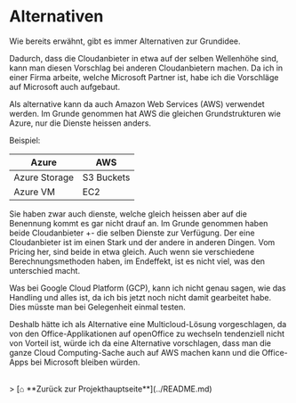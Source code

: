 # Alternativen

Wie bereits erwähnt, gibt es immer Alternativen zur Grundidee. 

Dadurch, dass die Cloudanbieter in etwa auf der selben Wellenhöhe sind, kann man diesen Vorschlag bei anderen Cloudanbietern machen. 
Da ich in einer Firma arbeite, welche Microsoft Partner ist, habe ich die Vorschläge auf Microsoft auch aufgebaut. 

Als alternative kann da auch Amazon Web Services (AWS) verwendet werden. 
Im Grunde genommen hat AWS die gleichen Grundstrukturen wie Azure, nur die Dienste heissen anders. 

Beispiel:

| Azure         | AWS        |
| ------------- | ---------- |
| Azure Storage | S3 Buckets |
| Azure VM      | EC2        |
Sie haben zwar auch dienste, welche gleich heissen aber auf die Benennung kommt es gar nicht drauf an. 
Im Grunde genommen haben beide Cloudanbieter +- die selben Dienste zur Verfügung. 
Der eine Cloudanbieter ist im einen Stark und der andere in anderen Dingen. 
Vom Pricing her, sind beide in etwa gleich. 
Auch wenn sie verschiedene Berechnungsmethoden haben, im Endeffekt, ist es nicht viel, was den unterschied macht. 

Was bei Google Cloud Platform (GCP), kann ich nicht genau sagen, wie das Handling und alles ist, da ich bis jetzt noch nicht damit gearbeitet habe. 
Dies müsste man bei Gelegenheit einmal testen. 

Deshalb hätte ich als Alternative eine Multicloud-Lösung vorgeschlagen, da von den Office-Applikationen auf openOffice zu wechseln tendenziell nicht von Vorteil ist, würde ich da eine Alternative vorschlagen, dass man die ganze Cloud Computing-Sache auch auf AWS machen kann und die Office-Apps bei Microsoft bleiben würden. 

<br>
> [⌂ **Zurück zur Projekthauptseite**](../README.md) 


